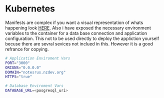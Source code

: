 # Kubernetes
Manifests are complex if you want a visual representation of whats happening look [HERE](https://argocd.nzdev.org/applications/argocd/notes-r-us). Also i have exposed the necessary environment variables to the container for a data base connection and application configuration. This not to be used directly to deploy the appliction yourself becuse there are sevral sevices not inclued in this. However it is a good refrance for copying.

```bash title="Enviroment Vars"
# Application Enviroment Vars
PORT="3000"
ORIGNS="0.0.0.0"
DOMAIN="notesrus.nzdev.org"
HTTPS="true"

# Database Enviroment Vars
DATABASE_URL=<posgresql_uri>
```
